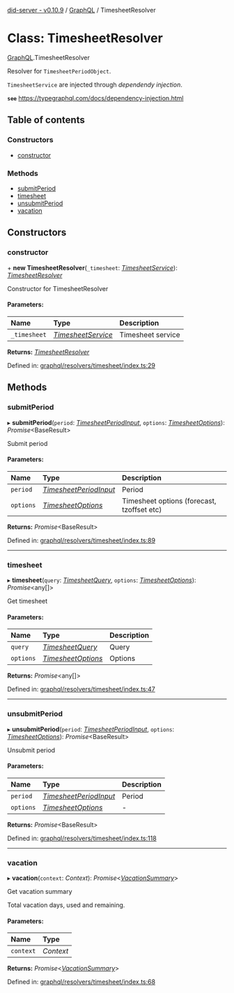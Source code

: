 [did-server - v0.10.9](../README.md) / [GraphQL](../modules/graphql.md) / TimesheetResolver

# Class: TimesheetResolver

[GraphQL](../modules/graphql.md).TimesheetResolver

Resolver for `TimesheetPeriodObject`.

`TimesheetService` are injected through
_dependendy injection_.

**`see`** https://typegraphql.com/docs/dependency-injection.html

## Table of contents

### Constructors

- [constructor](graphql.timesheetresolver.md#constructor)

### Methods

- [submitPeriod](graphql.timesheetresolver.md#submitperiod)
- [timesheet](graphql.timesheetresolver.md#timesheet)
- [unsubmitPeriod](graphql.timesheetresolver.md#unsubmitperiod)
- [vacation](graphql.timesheetresolver.md#vacation)

## Constructors

### constructor

\+ **new TimesheetResolver**(`_timesheet`: [*TimesheetService*](services.timesheetservice.md)): [*TimesheetResolver*](graphql.timesheetresolver.md)

Constructor for TimesheetResolver

#### Parameters:

Name | Type | Description |
:------ | :------ | :------ |
`_timesheet` | [*TimesheetService*](services.timesheetservice.md) | Timesheet service    |

**Returns:** [*TimesheetResolver*](graphql.timesheetresolver.md)

Defined in: [graphql/resolvers/timesheet/index.ts:29](https://github.com/Puzzlepart/did/blob/dev/server/graphql/resolvers/timesheet/index.ts#L29)

## Methods

### submitPeriod

▸ **submitPeriod**(`period`: [*TimesheetPeriodInput*](graphql.timesheetperiodinput.md), `options`: [*TimesheetOptions*](graphql.timesheetoptions.md)): *Promise*<BaseResult\>

Submit period

#### Parameters:

Name | Type | Description |
:------ | :------ | :------ |
`period` | [*TimesheetPeriodInput*](graphql.timesheetperiodinput.md) | Period   |
`options` | [*TimesheetOptions*](graphql.timesheetoptions.md) | Timesheet options (forecast, tzoffset etc)    |

**Returns:** *Promise*<BaseResult\>

Defined in: [graphql/resolvers/timesheet/index.ts:89](https://github.com/Puzzlepart/did/blob/dev/server/graphql/resolvers/timesheet/index.ts#L89)

___

### timesheet

▸ **timesheet**(`query`: [*TimesheetQuery*](graphql.timesheetquery.md), `options`: [*TimesheetOptions*](graphql.timesheetoptions.md)): *Promise*<any[]\>

Get timesheet

#### Parameters:

Name | Type | Description |
:------ | :------ | :------ |
`query` | [*TimesheetQuery*](graphql.timesheetquery.md) | Query   |
`options` | [*TimesheetOptions*](graphql.timesheetoptions.md) | Options    |

**Returns:** *Promise*<any[]\>

Defined in: [graphql/resolvers/timesheet/index.ts:47](https://github.com/Puzzlepart/did/blob/dev/server/graphql/resolvers/timesheet/index.ts#L47)

___

### unsubmitPeriod

▸ **unsubmitPeriod**(`period`: [*TimesheetPeriodInput*](graphql.timesheetperiodinput.md), `options`: [*TimesheetOptions*](graphql.timesheetoptions.md)): *Promise*<BaseResult\>

Unsubmit period

#### Parameters:

Name | Type | Description |
:------ | :------ | :------ |
`period` | [*TimesheetPeriodInput*](graphql.timesheetperiodinput.md) | Period   |
`options` | [*TimesheetOptions*](graphql.timesheetoptions.md) | - |

**Returns:** *Promise*<BaseResult\>

Defined in: [graphql/resolvers/timesheet/index.ts:118](https://github.com/Puzzlepart/did/blob/dev/server/graphql/resolvers/timesheet/index.ts#L118)

___

### vacation

▸ **vacation**(`context`: *Context*): *Promise*<[*VacationSummary*](graphql.vacationsummary.md)\>

Get vacation summary

Total vacation days, used and remaining.

#### Parameters:

Name | Type |
:------ | :------ |
`context` | *Context* |

**Returns:** *Promise*<[*VacationSummary*](graphql.vacationsummary.md)\>

Defined in: [graphql/resolvers/timesheet/index.ts:68](https://github.com/Puzzlepart/did/blob/dev/server/graphql/resolvers/timesheet/index.ts#L68)
